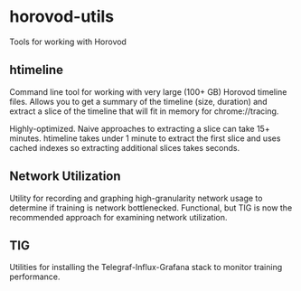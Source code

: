 # horovod-utils

Tools for working with Horovod

## htimeline

Command line tool for working with very large (100+ GB) Horovod timeline files. Allows you to get a summary of the timeline (size, duration) and extract a slice of the timeline that will fit in memory for chrome://tracing. 

Highly-optimized. Naive approaches to extracting a slice can take 15+ minutes. htimeline takes under 1 minute to extract the first slice and uses cached indexes so extracting additional slices takes seconds.

## Network Utilization

Utility for recording and graphing high-granularity network usage to determine if training is network bottlenecked. Functional, but TIG is now the recommended approach for examining network utilization.

## TIG

Utilities for installing the Telegraf-Influx-Grafana stack to monitor training performance.
